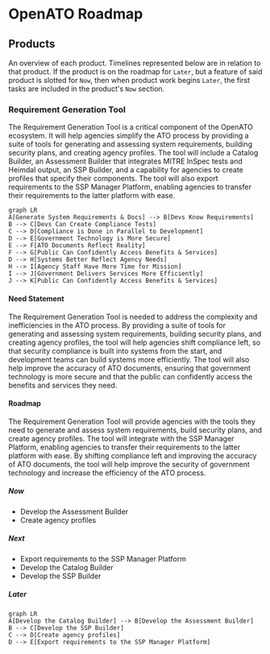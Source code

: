 # OpenATO Roadmap

## Products

An overview of each product. Timelines represented below are in relation to that product. If the product is on the roadmap for `Later`, but a feature of said product is slotted for `Now`, then when product work begins `Later`, the first tasks are included in the product's `Now` section.

### Requirement Generation Tool

The Requirement Generation Tool is a critical component of the OpenATO ecosystem. It will help agencies simplify the ATO process by providing a suite of tools for generating and assessing system requirements, building security plans, and creating agency profiles. The tool will include a Catalog Builder, an Assessment Builder that integrates MITRE InSpec tests and Heimdal output, an SSP Builder, and a capability for agencies to create profiles that specify their components. The tool will also export requirements to the SSP Manager Platform, enabling agencies to transfer their requirements to the latter platform with ease.

```mermaid
graph LR
A[Generate System Requirements & Docs] --> B[Devs Know Requirements]
B --> C[Devs Can Create Compliance Tests]
C --> D[Compliance is Done in Parallel to Development]
D --> E[Government Technology is More Secure]
E --> F[ATO Documents Reflect Reality]
F --> G[Public Can Confidently Access Benefits & Services]
D --> H[Systems Better Reflect Agency Needs]
H --> I[Agency Staff Have More Time for Mission]
I --> J[Government Delivers Services More Efficiently]
J --> K[Public Can Confidently Access Benefits & Services]
```

#### Need Statement

The Requirement Generation Tool is needed to address the complexity and inefficiencies in the ATO process. By providing a suite of tools for generating and assessing system requirements, building security plans, and creating agency profiles, the tool will help agencies shift compliance left, so that security compliance is built into systems from the start, and development teams can build systems more efficiently. The tool will also help improve the accuracy of ATO documents, ensuring that government technology is more secure and that the public can confidently access the benefits and services they need.

#### Roadmap

The Requirement Generation Tool will provide agencies with the tools they need to generate and assess system requirements, build security plans, and create agency profiles. The tool will integrate with the SSP Manager Platform, enabling agencies to transfer their requirements to the latter platform with ease. By shifting compliance left and improving the accuracy of ATO documents, the tool will help improve the security of government technology and increase the efficiency of the ATO process.

##### Now

- Develop the Assessment Builder
- Create agency profiles

##### Next

- Export requirements to the SSP Manager Platform
- Develop the Catalog Builder
- Develop the SSP Builder

##### Later

```mermaid
graph LR
A[Develop the Catalog Builder] --> B[Develop the Assessment Builder]
B --> C[Develop the SSP Builder]
C --> D[Create agency profiles]
D --> E[Export requirements to the SSP Manager Platform]
```

